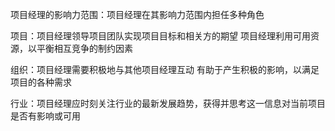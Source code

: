 项目经理的影响力范围：项目经理在其影响力范围内担任多种角色

项目：项目经理领导项目团队实现项目目标和相关方的期望 项目经理利用可用资源，以平衡相互竞争的制约因素

组织：项目经理需要积极地与其他项目经理互动 有助于产生积极的影响，以满足项目的各种需求

行业：项目经理应时刻关注行业的最新发展趋势，获得并思考这一信息对当前项目是否有影响或可用